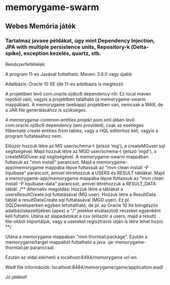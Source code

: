 ﻿# memorygame-swarm
## Webes Memória játék
### Tartalmaz javaee példákat, úgy mint Dependency Injection, JPA with multiple persistence units, Repository-k (Delta-spike), exception kezelés, quartz, stb.

Rendszerfeltételek:

A program 11-es Javával futtatható. Maven: 3.6.0 vagy újabb

Adatbázis:
Oracle 10 XE (de 11-es adatbázis is megteszi)

A projektben levő com.oracle.ojdbc6 dependency-ről:
Ez local maven repóból való, vagyis a projektben található (a memorygame-swarm mappában).
A memorygame (webapp) projektben van, nemcsak a WAR, de a JAR file generálásához is szükséges.

A memorygame-common-entities projekt pom.xml-jében levő com.oracle.ojdbc6 dependency (ami provided), csak az esetleges Hibernate create entities from tables, vagy a HQL editorhoz kell, vagyis a program futtatásához nem.

Először hozzuk létre az MG user/schema-t (jelszó 'mg'), a createMGuser.sql segítségével.
Majd hozzuk létre az MGD user/schema-t (jelszó 'mgd'), a createMGDuser.sql segítségével.
A memorygame-swarm mappában futtasuk az "mvn install" parancsot.
Majd a memorygame-app/memorygame mappába lépve futtassuk az "mvn clean install -P liquibase" parancsot, amivel létrehozzuk a USERS és RESULT táblákat.
Majd a memorygame-app/memorygame mappába lépve futtassuk az "mvn clean install -P liquibase-data" parancsot, amivel létrehozzuk a RESULT_DATA táblát.
/** Alternatív megoldás:
Hozzuk létre a táblákat a usersResultCreate.sql futtatásával (MG user).
Hozzuk létre a ResultData táblát a resultDataCreate.sql futtatásával (MGD user).
Ez pl. SQLDeveloperben egyben lefuttatható,
de pl. az Oracle 10 Xe böngészős adatbáziskezelőjében (apex) a "/" jelekkel elválasztott részeket egyenként kell futtatni.
Utána az alapadatokat a csv (először a users, majd a result) file-okból importáljuk,
vagy a usereket regisztráció útján is létre lehet hozni. **/

Utána a memorygame mappában "mvn thorntail:package".
Ezután a memorygame/target mappából futtatható a java -jar memorygame-thorntail.jar paranccsal.

Ezután az oldal elérhető a localhost:8484/memorygame url-en.

Wadl file információk: localhost:8484/memorygame/game/application.wadl

Jó játékot!
